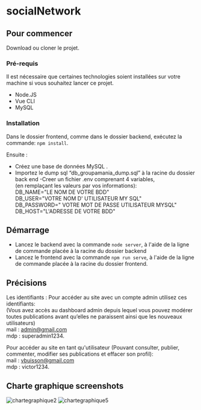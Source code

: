 # socialNetwork
 
## Pour commencer
Download ou cloner le projet.

### Pré-requis
Il est nécessaire que certaines technologies soient installées sur votre machine si vous souhaitez lancer ce projet.

- Node.JS
- Vue CLI
- MySQL

### Installation

Dans le dossier frontend, comme dans le dossier backend, exécutez la commande:
 ``npm install``.

Ensuite :

- Créez une base de données MySQL .
- Importez le dump sql “db_groupamania_dump.sql” à la racine du dossier back end 
-Creer un fichier .env comprenant 4 variables,<br>
(en remplaçant les valeurs par vos informations):<br> 
DB_NAME="LE NOM DE VOTRE BDD"<br>
DB_USER="VOTRE NOM D' UTILISATEUR MY SQL"<br>
DB_PASSWORD=" VOTRE MOT DE PASSE UTILISATEUR MYSQL"<br> 
DB_HOST="L'ADRESSE DE VOTRE BDD"<br>


## Démarrage

- Lancez le backend avec la commande ``node server``,
à l'aide de la ligne de commande placée à la racine du dossier backend
- Lancez le frontend avec la commande ``npm run serve``,
à l'aide de la ligne de commande placée à la racine du dossier frontend.

## Précisions

Les identifiants :
Pour accéder au site avec un compte admin utilisez ces identifiants: <br>
(Vous avez accès au dashboard admin depuis lequel vous pouvez modérer toutes publications avant qu’elles ne paraissent ainsi que les nouveaux utilisateurs)<br>
mail : admin@gmail.com <br>
mdp : superadmin1234. <br>

Pour accéder au site en tant qu'utilisateur 
(Pouvant consulter, publier, commenter, modifier ses publications et effacer son profil):<br>
mail : vbuisson@gmail.com<br>
mdp : victor1234.

## Charte graphique screenshots
![chartegraphique2](https://user-images.githubusercontent.com/60701865/152785487-c60ede61-3b9d-4ac6-8633-a6d9c2b0469f.png)
![chartegraphique5](https://user-images.githubusercontent.com/60701865/152785585-03797d2e-a083-4022-a14d-22d8992ec7ed.png)



